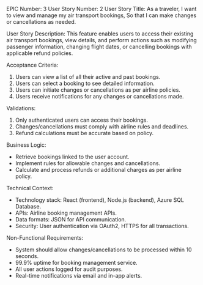 EPIC Number: 3
User Story Number: 2
User Story Title: As a traveler, I want to view and manage my air transport bookings, So that I can make changes or cancellations as needed.

User Story Description: This feature enables users to access their existing air transport bookings, view details, and perform actions such as modifying passenger information, changing flight dates, or cancelling bookings with applicable refund policies.

Acceptance Criteria:
1. Users can view a list of all their active and past bookings.
2. Users can select a booking to see detailed information.
3. Users can initiate changes or cancellations as per airline policies.
4. Users receive notifications for any changes or cancellations made.

Validations:
1. Only authenticated users can access their bookings.
2. Changes/cancellations must comply with airline rules and deadlines.
3. Refund calculations must be accurate based on policy.

Business Logic:
- Retrieve bookings linked to the user account.
- Implement rules for allowable changes and cancellations.
- Calculate and process refunds or additional charges as per airline policy.

Technical Context:
- Technology stack: React (frontend), Node.js (backend), Azure SQL Database.
- APIs: Airline booking management APIs.
- Data formats: JSON for API communication.
- Security: User authentication via OAuth2, HTTPS for all transactions.

Non-Functional Requirements:
- System should allow changes/cancellations to be processed within 10 seconds.
- 99.9% uptime for booking management service.
- All user actions logged for audit purposes.
- Real-time notifications via email and in-app alerts.